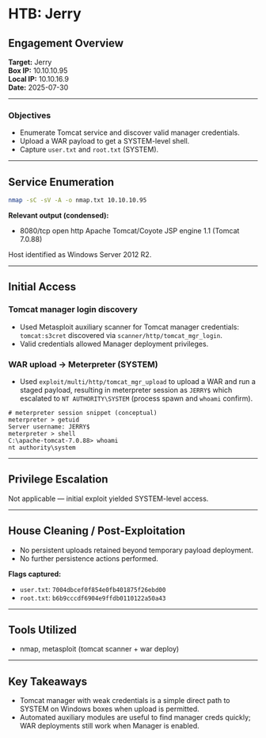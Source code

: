 # HTB: Jerry

## Engagement Overview

**Target:** Jerry   
**Box IP:** 10.10.10.95     
**Local IP:** 10.10.16.9    
**Date:** 2025-07-30    

---

### Objectives

- Enumerate Tomcat service and discover valid manager credentials.  
- Upload a WAR payload to get a SYSTEM-level shell.  
- Capture `user.txt` and `root.txt` (SYSTEM).

---

## Service Enumeration

```bash
nmap -sC -sV -A -o nmap.txt 10.10.10.95
```

**Relevant output (condensed):**
- 8080/tcp open http Apache Tomcat/Coyote JSP engine 1.1 (Tomcat 7.0.88)

Host identified as Windows Server 2012 R2.

---

## Initial Access

### Tomcat manager login discovery

- Used Metasploit auxiliary scanner for Tomcat manager credentials: `tomcat:s3cret` discovered via `scanner/http/tomcat_mgr_login`.  
- Valid credentials allowed Manager deployment privileges.

### WAR upload → Meterpreter (SYSTEM)

- Used `exploit/multi/http/tomcat_mgr_upload` to upload a WAR and run a staged payload, resulting in meterpreter session as `JERRY$` which escalated to `NT AUTHORITY\SYSTEM` (process spawn and `whoami` confirm).

```text
# meterpreter session snippet (conceptual)
meterpreter > getuid
Server username: JERRY$
meterpreter > shell
C:\apache-tomcat-7.0.88> whoami
nt authority\system
```

---

## Privilege Escalation

Not applicable — initial exploit yielded SYSTEM-level access.

---

## House Cleaning / Post-Exploitation

- No persistent uploads retained beyond temporary payload deployment.  
- No further persistence actions performed.

**Flags captured:**  
- `user.txt`: `7004dbcef0f854e0fb401875f26ebd00`  
- `root.txt`: `b6b9cccdf6904e9ffdb0110122a50a43`

---

## Tools Utilized
- nmap, metasploit (tomcat scanner + war deploy)

---

## Key Takeaways
- Tomcat manager with weak credentials is a simple direct path to SYSTEM on Windows boxes when upload is permitted.  
- Automated auxiliary modules are useful to find manager creds quickly; WAR deployments still work when Manager is enabled.  
